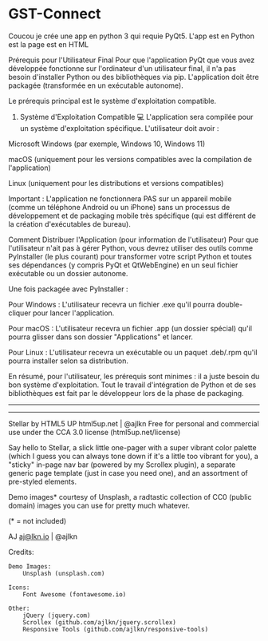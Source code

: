 # GST-Connect
Coucou je crée une app en python 3 qui requie PyQt5. L'app est en Python est la page est en HTML

Prérequis pour l'Utilisateur Final
Pour que l'application PyQt que vous avez développée fonctionne sur l'ordinateur d'un utilisateur final, il n'a pas besoin d'installer Python ou des bibliothèques via pip. L'application doit être packagée (transformée en un exécutable autonome).

Le prérequis principal est le système d'exploitation compatible.

1. Système d'Exploitation Compatible 💻
L'application sera compilée pour un système d'exploitation spécifique. L'utilisateur doit avoir :

Microsoft Windows (par exemple, Windows 10, Windows 11)

macOS (uniquement pour les versions compatibles avec la compilation de l'application)

Linux (uniquement pour les distributions et versions compatibles)

Important : L'application ne fonctionnera PAS sur un appareil mobile (comme un téléphone Android ou un iPhone) sans un processus de développement et de packaging mobile très spécifique (qui est différent de la création d'exécutables de bureau).

Comment Distribuer l'Application (pour information de l'utilisateur)
Pour que l'utilisateur n'ait pas à gérer Python, vous devrez utiliser des outils comme PyInstaller (le plus courant) pour transformer votre script Python et toutes ses dépendances (y compris PyQt et QtWebEngine) en un seul fichier exécutable ou un dossier autonome.

Une fois packagée avec PyInstaller :

Pour Windows : L'utilisateur recevra un fichier .exe qu'il pourra double-cliquer pour lancer l'application.

Pour macOS : L'utilisateur recevra un fichier .app (un dossier spécial) qu'il pourra glisser dans son dossier "Applications" et lancer.

Pour Linux : L'utilisateur recevra un exécutable ou un paquet .deb/.rpm qu'il pourra installer selon sa distribution.

En résumé, pour l'utilisateur, les prérequis sont minimes : il a juste besoin du bon système d'exploitation. Tout le travail d'intégration de Python et de ses bibliothèques est fait par le développeur lors de la phase de packaging.

------------------------------------------------------------------------------------------------------------------------------------------------------------------------------
------------------------------------------------------------------------------------------------------------------------------------------------------------------------------
Stellar by HTML5 UP
html5up.net | @ajlkn
Free for personal and commercial use under the CCA 3.0 license (html5up.net/license)


Say hello to Stellar, a slick little one-pager with a super vibrant color palette (which
I guess you can always tone down if it's a little too vibrant for you), a "sticky" in-page
nav bar (powered by my Scrollex plugin), a separate generic page template (just in case
you need one), and an assortment of pre-styled elements.

Demo images* courtesy of Unsplash, a radtastic collection of CC0 (public domain) images
you can use for pretty much whatever.

(* = not included)

AJ
aj@lkn.io | @ajlkn


Credits:

	Demo Images:
		Unsplash (unsplash.com)

	Icons:
		Font Awesome (fontawesome.io)

	Other:
		jQuery (jquery.com)
		Scrollex (github.com/ajlkn/jquery.scrollex)
		Responsive Tools (github.com/ajlkn/responsive-tools)
  
